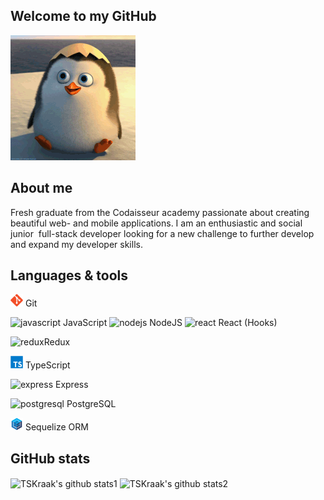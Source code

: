 ## Welcome to my GitHub ##
![hi](hello.gif)


## About me ##
Fresh graduate from the Codaisseur academy passionate about creating beautiful web- and mobile applications. I am an enthusiastic and social junior  full-stack developer looking for a new challenge to further develop and expand my developer skills.

## Languages & tools ##

  <img src="https://github.com/devicons/devicon/blob/master/icons/git/git-original.svg" alt="javascript" width="20" height="20"/> Git
  
  <img src="https://devicons.github.io/devicon/devicon.git/icons/javascript/javascript-original.svg" alt="javascript" width="20" height="20"/> 
JavaScript

  <img src="https://devicons.github.io/devicon/devicon.git/icons/nodejs/nodejs-original-wordmark.svg" alt="nodejs" width="20" height="20"/> 
NodeJS

  <img src="https://devicons.github.io/devicon/devicon.git/icons/react/react-original-wordmark.svg" alt="react" width="20" height="20"/> 
React (Hooks)

  <img src="https://devicons.github.io/devicon/devicon.git/icons/redux/redux-original.svg" alt="redux" width="20" height="20"/>Redux
  
<img src="https://github.com/devicons/devicon/blob/master/icons/typescript/typescript-original.svg" alt="redux" width="20" height="20"/> TypeScript

  <img src="https://devicons.github.io/devicon/devicon.git/icons/express/express-original-wordmark.svg" alt="express" width="20" height="20"/> Express
  
  <img src="https://devicons.github.io/devicon/devicon.git/icons/postgresql/postgresql-original-wordmark.svg" alt="postgresql" width="20" height="20"/> 
PostgreSQL

<img src="https://github.com/devicons/devicon/blob/master/icons/sequelize/sequelize-original.svg" alt="postgresql" width="20" height="20"/> Sequelize ORM


## GitHub stats ##

<img align="center" src="https://github-readme-stats.vercel.app/api?username=TSKraak&show_icons=true&include_all_commits=true" alt="TSKraak's github stats1" />
</a>

  <img align="center" src="https://github-readme-stats.vercel.app/api/top-langs/?username=TSKraak&layout=compact" alt="TSKraak's github stats2" />
</a>
